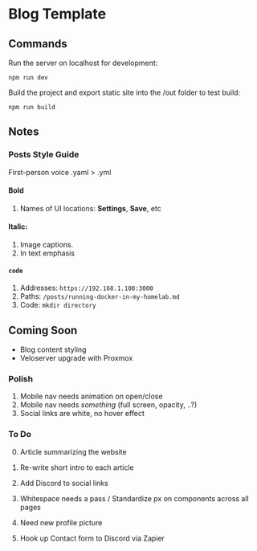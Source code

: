 # Blog Template

## Commands

Run the server on localhost for development:
```
npm run dev
```

Build the project and export static site into the /out folder to test build:
```
npm run build
```

## Notes

### Posts Style Guide

First-person voice
.yaml > .yml

#### Bold 

1. Names of UI locations: **Settings**, **Save**, etc

#### Italic:

1. Image captions.
2. In text emphasis

#### `code`

1. Addresses: `https://192.168.1.100:3000`
2. Paths: `/posts/running-docker-in-my-homelab.md`
3. Code: `mkdir directory`

## Coming Soon

- Blog content styling
- Veloserver upgrade with Proxmox

### Polish

1. Mobile nav needs animation on open/close
2. Mobile nav needs *something* (full screen, opacity, ..?)
3. Social links are white, no hover effect

### To Do

0. Article summarizing the website

1. Re-write short intro to each article
2. Add Discord to social links

3. Whitespace needs a pass / Standardize px on components across all pages

4. Need new profile picture

5. Hook up Contact form to Discord via Zapier
